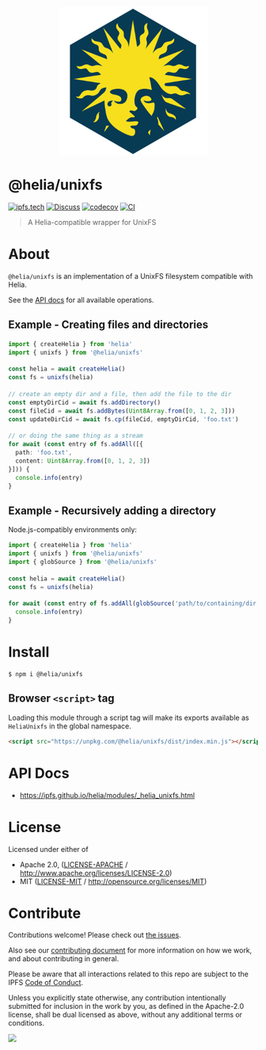 <p align="center">
  <a href="https://github.com/ipfs/helia" title="Helia">
    <img src="https://raw.githubusercontent.com/ipfs/helia/main/assets/helia.png" alt="Helia logo" width="300" />
  </a>
</p>

# @helia/unixfs

[![ipfs.tech](https://img.shields.io/badge/project-IPFS-blue.svg?style=flat-square)](https://ipfs.tech)
[![Discuss](https://img.shields.io/discourse/https/discuss.ipfs.tech/posts.svg?style=flat-square)](https://discuss.ipfs.tech)
[![codecov](https://img.shields.io/codecov/c/github/ipfs/helia.svg?style=flat-square)](https://codecov.io/gh/ipfs/helia)
[![CI](https://img.shields.io/github/actions/workflow/status/ipfs/helia/main.yml?branch=main\&style=flat-square)](https://github.com/ipfs/helia/actions/workflows/main.yml?query=branch%3Amain)

> A Helia-compatible wrapper for UnixFS

# About

<!--

!IMPORTANT!

Everything in this README between "# About" and "# Install" is automatically
generated and will be overwritten the next time the doc generator is run.

To make changes to this section, please update the @packageDocumentation section
of src/index.js or src/index.ts

To experiment with formatting, please run "npm run docs" from the root of this
repo and examine the changes made.

-->

`@helia/unixfs` is an implementation of a UnixFS filesystem compatible with Helia.

See the [API docs](https://ipfs.github.io/helia/modules/_helia_unixfs.html) for all available operations.

## Example - Creating files and directories

```typescript
import { createHelia } from 'helia'
import { unixfs } from '@helia/unixfs'

const helia = await createHelia()
const fs = unixfs(helia)

// create an empty dir and a file, then add the file to the dir
const emptyDirCid = await fs.addDirectory()
const fileCid = await fs.addBytes(Uint8Array.from([0, 1, 2, 3]))
const updateDirCid = await fs.cp(fileCid, emptyDirCid, 'foo.txt')

// or doing the same thing as a stream
for await (const entry of fs.addAll([{
  path: 'foo.txt',
  content: Uint8Array.from([0, 1, 2, 3])
}])) {
  console.info(entry)
}
```

## Example - Recursively adding a directory

Node.js-compatibly environments only:

```typescript
import { createHelia } from 'helia'
import { unixfs } from '@helia/unixfs'
import { globSource } from '@helia/unixfs'

const helia = await createHelia()
const fs = unixfs(helia)

for await (const entry of fs.addAll(globSource('path/to/containing/dir', 'glob-pattern'))) {
  console.info(entry)
}
```

# Install

```console
$ npm i @helia/unixfs
```

## Browser `<script>` tag

Loading this module through a script tag will make its exports available as `HeliaUnixfs` in the global namespace.

```html
<script src="https://unpkg.com/@helia/unixfs/dist/index.min.js"></script>
```

# API Docs

- <https://ipfs.github.io/helia/modules/_helia_unixfs.html>

# License

Licensed under either of

- Apache 2.0, ([LICENSE-APACHE](https://github.com/ipfs/helia/blob/main/packages/unixfs/LICENSE-APACHE) / <http://www.apache.org/licenses/LICENSE-2.0>)
- MIT ([LICENSE-MIT](https://github.com/ipfs/helia/blob/main/packages/unixfs/LICENSE-MIT) / <http://opensource.org/licenses/MIT>)

# Contribute

Contributions welcome! Please check out [the issues](https://github.com/ipfs/helia/issues).

Also see our [contributing document](https://github.com/ipfs/community/blob/master/CONTRIBUTING_JS.md) for more information on how we work, and about contributing in general.

Please be aware that all interactions related to this repo are subject to the IPFS [Code of Conduct](https://github.com/ipfs/community/blob/master/code-of-conduct.md).

Unless you explicitly state otherwise, any contribution intentionally submitted for inclusion in the work by you, as defined in the Apache-2.0 license, shall be dual licensed as above, without any additional terms or conditions.

[![](https://cdn.rawgit.com/jbenet/contribute-ipfs-gif/master/img/contribute.gif)](https://github.com/ipfs/community/blob/master/CONTRIBUTING.md)
